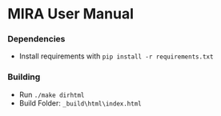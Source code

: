 # MIRA User Manual

### Dependencies
- Install requirements with `pip install -r requirements.txt`

### Building
- Run `./make dirhtml`
- Build Folder: `_build\html\index.html`
